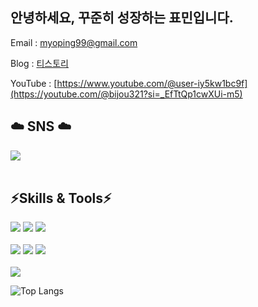 
## 안녕하세요, 꾸준히 성장하는 표민입니다.

Email : myoping99@gmail.com

Blog : [티스토리](https://myopin.tistory.com/category)

YouTube : [https://www.youtube.com/@user-iy5kw1bc9f](https://youtube.com/@bijou321?si=_EfTtQp1cwXUi-m5)

## ☁️ SNS ☁️
 
 <a href="https://www.instagram.com/myopingu_/" target="_blank"><img src="https://img.shields.io/badge/instagram-E4405F?style=flat-square&logo=instagram&logoColor=white"/></a>
 <br/><br/>
## ⚡Skills & Tools⚡

<img src="https://img.shields.io/badge/HTML-FCBFBD?style=fot-the-badge&logo=HTML5&logoColor=E34F26"> <img src="https://img.shields.io/badge/CSS-FCBFBD?style=fot-the-badge&logo=CSS3&logoColor=1572B6"> <img src="https://img.shields.io/badge/Java Script-FCBFBD?style=fot-the-badge&logo=JavaScript&logoColor=F7DF1E">
<br/><br/>
<img src="https://img.shields.io/badge/Java-E8E8E8?style=fot-the-badge&logo=java&logoColor=white"> <img src="https://img.shields.io/badge/springboot-6DB33F?style=fot-the-badge&logo=springboot&logoColor=white"> <img src="https://img.shields.io/badge/Python-3776AB?style=fot-the-badge&logo=Python&logoColor=white">
 <br/><br/>
 <img src="https://img.shields.io/badge/MySQL-4479A1?style=fot-the-badge&logo=MySQL&logoColor=white">
 
![Top Langs](https://github-readme-stats.vercel.app/api/top-langs/?username=pyominmin&layout=compact)
